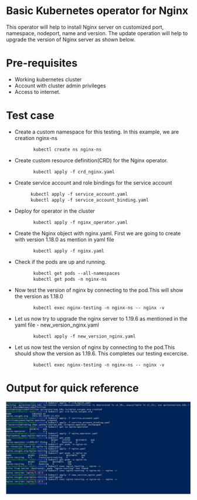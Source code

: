 # Basic Kubernetes operator for Nginx

This operator will help to install Nginx server on customized port, namespace, nodeport, name and version. The update operation will help to upgrade the version of Nginx server as shown below.


# Pre-requisites

- Working kubernetes cluster 
- Account with cluster admin privileges
- Access to internet.

# Test case

- Create a custom namespace for this testing. In this example, we are creation nginx-ns

             kubectl create ns nginx-ns
            
- Create custom resource definition(CRD) for the Nginx operator.

             kubectl apply -f crd_nginx.yaml
            
 - Create service account and role bindings for the service account
 
             kubectl apply -f service_account.yaml
             kubectl apply -f service_account_binding.yaml
 
- Deploy for operator in the cluster 

             kubectl apply -f nginx_operator.yaml
            
- Create the Nginx object with nginx.yaml. First we are going to create with version 1.18.0 as mention in yaml file

             kubectl apply -f nginx.yaml
            
- Check if the pods are up and running. 

             kubectl get pods --all-namespaces
             kubectl get pods -n nginx-ns
            
- Now test the version of nginx by connecting to the pod.This will show the version as 1.18.0

             kubectl exec nginx-testing -n nginx-ns -- nginx -v
             
- Let us now try to upgrade the nginx server to 1.19.6 as mentioned in the yaml file - new_version_nginx.yaml

             kubectl apply -f new_version_nginx.yaml
             
- Let us now test the version of nginx by connecting to the pod.This should show the version as 1.19.6. This completes our testing excercise.

             kubectl exec nginx-testing -n nginx-ns -- nginx -v
    
 # Output for quick reference
 
 ![Screenshot](img/nginx_operator.JPG)
